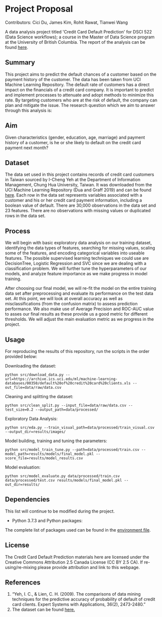 # Project Proposal

Contributors: Cici Du, James Kim, Rohit Rawat, Tianwei Wang

A data analysis project titled 'Credit Card Default Prediction' for DSCI 522 (Data Science workflows); a course in the Master of Data Science program at the University of British Columbia. The report of the analysis can be found [here](https://github.com/garhwalinauna/Credit-Card-Default-Prediction/blob/main/reports/_build/pdf/book.pdf).


## Summary

This project aims to predict the default chances of a customer based on the payment history of the customer. The data has been taken from UCI Machine Learning Repository. The default rate of customers has a direct impact on the financials of a credit card company. It is important to predict and implement processes to attenuate and adopt methods to minimize this rate. By targeting customers who are at the risk of default, the company can plan and mitigate the issue. The research question which we aim to answer through this analysis is:

## Aim

Given characteristics (gender, education, age, marriage) and payment history of a customer, is he or she likely to default on the credit card payment next month? 

## Dataset

The data set used in this project contains records of credit card customers in Taiwan sourced by I-Cheng Yeh at the Department of Information Management, Chung Hua University, Taiwan. It was downloaded from the UCI Machine Learning Repository (Dua and Graff 2019) and can be found [here](https://archive.ics.uci.edu/ml/datasets/default+of+credit+card+clients). Each row in the data set represents variables associated with a customer and his or her credit card payment information, including a boolean value of default. There are 30,000 observations in the data set and 23 features. There are no observations with missing values or duplicated rows in the data set.

## Process

We will begin with basic exploratory data analysis on our training dataset, identifying the data types of features, searching for missing values, scaling some of the features, and encoding categorical variables into useable features. The possible supervised learning techniques we could use are DecisionTree, Logistic Regression and SVC since we are dealing with a classification problem. We will further tune the hyperparameters of our models, and analyze feature importance as we make progress in model training. 

After choosing our final model, we will re-fit the model on the entire training data set after preprocessing and evaluate its performance on the test data set. At this point, we will look at overall accuracy as well as misclassifications (from the confusion matrix) to assess prediction performance. We also make use of Average Precision and ROC-AUC value to asses our final results as these provide us a good metric for different thresholds. We will adjust the main evaluation metric as we progress in the project.


## Usage

For reproducing the results of this repository, run the scripts in the order provided below:  

Downloading the dataset:
```
python src/download_data.py --url=https://archive.ics.uci.edu/ml/machine-learning-databases/00350/default%20of%20credit%20card%20clients.xls --out_file=data/raw/data.csv
```
Cleaning and splitting the dataset:
```
python src/clean_split.py --input_file=data/raw/data.csv --test_size=0.2 --output_path=data/processed/
```
Exploratory Data Analysis:
```
python src/eda.py --train_visual_path=data/processed/train_visual.csv --output_dir=results/images/
```
Model building, training and tuning the parameters:
```
python src/model_train_tune.py --path=data/processed/train.csv --model_path=results/models/final_model.pkl --score_file=results/model_results.csv
```
Model evaluation:
```
python src/model_evaluate.py data/processed/train.csv data/processed/test.csv results/models/final_model.pkl --out_dir=results/
```

## Dependencies
This list will continue to be modified during the project. 
- Python 3.7.3 and Python packages:

The complete list of packages used can be found in the [environment file](https://github.com/garhwalinauna/Credit-Card-Default-Prediction/blob/main/environment.yaml).

## License
The Credit Card Default Prediction materials here are licensed under the Creative Commons Attribution 2.5 Canada License (CC BY 2.5 CA). If re-using/re-mixing please provide attribution and link to this webpage.

## References
 
1. “Yeh, I. C., & Lien, C. H. (2009). The comparisons of data mining techniques for the predictive accuracy of probability of default of credit card clients. Expert Systems with Applications, 36(2), 2473-2480.” 
2. The dataset can be found [here.](https://archive.ics.uci.edu/ml/datasets/default+of+credit+card+clients)
